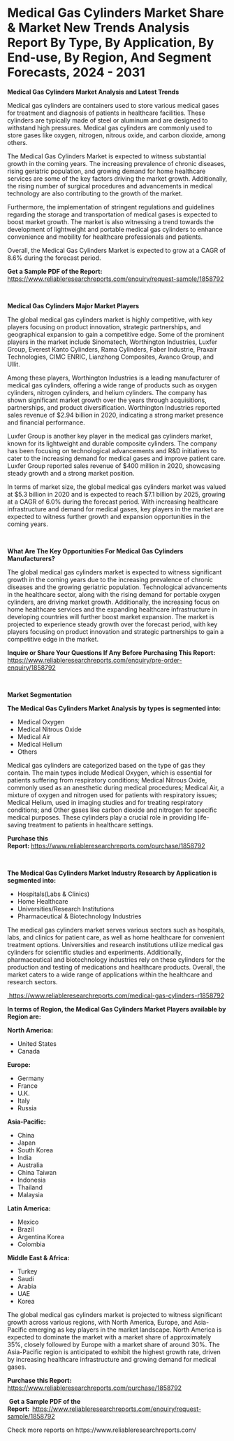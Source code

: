 <p><h1>Medical Gas Cylinders Market Share & Market New Trends Analysis Report By Type, By Application, By End-use, By Region, And Segment Forecasts, 2024 - 2031</h1></p><p><strong>Medical Gas Cylinders Market Analysis and Latest Trends</strong></p>
<p><p>Medical gas cylinders are containers used to store various medical gases for treatment and diagnosis of patients in healthcare facilities. These cylinders are typically made of steel or aluminum and are designed to withstand high pressures. Medical gas cylinders are commonly used to store gases like oxygen, nitrogen, nitrous oxide, and carbon dioxide, among others.</p><p>The Medical Gas Cylinders Market is expected to witness substantial growth in the coming years. The increasing prevalence of chronic diseases, rising geriatric population, and growing demand for home healthcare services are some of the key factors driving the market growth. Additionally, the rising number of surgical procedures and advancements in medical technology are also contributing to the growth of the market.</p><p>Furthermore, the implementation of stringent regulations and guidelines regarding the storage and transportation of medical gases is expected to boost market growth. The market is also witnessing a trend towards the development of lightweight and portable medical gas cylinders to enhance convenience and mobility for healthcare professionals and patients.</p><p>Overall, the Medical Gas Cylinders Market is expected to grow at a CAGR of 8.6% during the forecast period.</p></p>
<p><strong>Get a Sample PDF of the Report:&nbsp;</strong> <a href="https://www.reliableresearchreports.com/enquiry/request-sample/1858792">https://www.reliableresearchreports.com/enquiry/request-sample/1858792</a></p>
<p>&nbsp;</p>
<p><strong>Medical Gas Cylinders Major Market Players</strong></p>
<p><p>The global medical gas cylinders market is highly competitive, with key players focusing on product innovation, strategic partnerships, and geographical expansion to gain a competitive edge. Some of the prominent players in the market include Sinomatech, Worthington Industries, Luxfer Group, Everest Kanto Cylinders, Rama Cylinders, Faber Industrie, Praxair Technologies, CIMC ENRIC, Lianzhong Composites, Avanco Group, and Ullit.</p><p>Among these players, Worthington Industries is a leading manufacturer of medical gas cylinders, offering a wide range of products such as oxygen cylinders, nitrogen cylinders, and helium cylinders. The company has shown significant market growth over the years through acquisitions, partnerships, and product diversification. Worthington Industries reported sales revenue of $2.94 billion in 2020, indicating a strong market presence and financial performance.</p><p>Luxfer Group is another key player in the medical gas cylinders market, known for its lightweight and durable composite cylinders. The company has been focusing on technological advancements and R&D initiatives to cater to the increasing demand for medical gases and improve patient care. Luxfer Group reported sales revenue of $400 million in 2020, showcasing steady growth and a strong market position.</p><p>In terms of market size, the global medical gas cylinders market was valued at $5.3 billion in 2020 and is expected to reach $7.1 billion by 2025, growing at a CAGR of 6.0% during the forecast period. With increasing healthcare infrastructure and demand for medical gases, key players in the market are expected to witness further growth and expansion opportunities in the coming years.</p></p>
<p>&nbsp;</p>
<p><strong>What Are The Key Opportunities For Medical Gas Cylinders Manufacturers?</strong></p>
<p><p>The global medical gas cylinders market is expected to witness significant growth in the coming years due to the increasing prevalence of chronic diseases and the growing geriatric population. Technological advancements in the healthcare sector, along with the rising demand for portable oxygen cylinders, are driving market growth. Additionally, the increasing focus on home healthcare services and the expanding healthcare infrastructure in developing countries will further boost market expansion. The market is projected to experience steady growth over the forecast period, with key players focusing on product innovation and strategic partnerships to gain a competitive edge in the market.</p></p>
<p><strong>Inquire or Share Your Questions If Any Before Purchasing This Report:</strong> <a href="https://www.reliableresearchreports.com/enquiry/pre-order-enquiry/1858792">https://www.reliableresearchreports.com/enquiry/pre-order-enquiry/1858792</a></p>
<p>&nbsp;</p>
<p><strong>Market Segmentation</strong></p>
<p><strong>The Medical Gas Cylinders Market Analysis by types is segmented into:</strong></p>
<p><ul><li>Medical Oxygen</li><li>Medical Nitrous Oxide</li><li>Medical Air</li><li>Medical Helium</li><li>Others</li></ul></p>
<p><p>Medical gas cylinders are categorized based on the type of gas they contain. The main types include Medical Oxygen, which is essential for patients suffering from respiratory conditions; Medical Nitrous Oxide, commonly used as an anesthetic during medical procedures; Medical Air, a mixture of oxygen and nitrogen used for patients with respiratory issues; Medical Helium, used in imaging studies and for treating respiratory conditions; and Other gases like carbon dioxide and nitrogen for specific medical purposes. These cylinders play a crucial role in providing life-saving treatment to patients in healthcare settings.</p></p>
<p><strong>Purchase this Report:&nbsp;</strong><a href="https://www.reliableresearchreports.com/purchase/1858792">https://www.reliableresearchreports.com/purchase/1858792</a></p>
<p>&nbsp;</p>
<p><strong>The Medical Gas Cylinders Market Industry Research by Application is segmented into:</strong></p>
<p><ul><li>Hospitals(Labs & Clinics)</li><li>Home Healthcare</li><li>Universities/Research Institutions</li><li>Pharmaceutical & Biotechnology Industries</li></ul></p>
<p><p>The medical gas cylinders market serves various sectors such as hospitals, labs, and clinics for patient care, as well as home healthcare for convenient treatment options. Universities and research institutions utilize medical gas cylinders for scientific studies and experiments. Additionally, pharmaceutical and biotechnology industries rely on these cylinders for the production and testing of medications and healthcare products. Overall, the market caters to a wide range of applications within the healthcare and research sectors.</p></p>
<p><a href="https://www.reliableresearchreports.com/medical-gas-cylinders-r1858792">&nbsp;https://www.reliableresearchreports.com/medical-gas-cylinders-r1858792</a></p>
<p><strong>In terms of Region, the Medical Gas Cylinders Market Players available by Region are:</strong></p>
<p>
    <p> <strong> North America: </strong>
        <ul>
            <li>United States</li>
            <li>Canada</li>
        </ul>
        </p> 
    <p> <strong> Europe: </strong>
        <ul>
            <li>Germany</li>
            <li>France</li>
            <li>U.K.</li>
            <li>Italy</li>
            <li>Russia</li>
        </ul>
        </p> 
    <p> <strong> Asia-Pacific: </strong>
        <ul>
            <li>China</li>
            <li>Japan</li>
            <li>South Korea</li>
            <li>India</li>
            <li>Australia</li>
            <li>China Taiwan</li>
            <li>Indonesia</li>
            <li>Thailand</li>
            <li>Malaysia</li>
        </ul>
        </p> 
    <p> <strong> Latin America: </strong>
        <ul>
            <li>Mexico</li>
            <li>Brazil</li>
            <li>Argentina Korea</li>
            <li>Colombia</li>
        </ul>
        </p> 
    <p> <strong> Middle East & Africa: </strong>
        <ul>
            <li>Turkey</li>
            <li>Saudi</li>
            <li>Arabia</li>
            <li>UAE</li>
            <li>Korea</li>
        </ul>
    </p>
    </p>
<p><p>The global medical gas cylinders market is projected to witness significant growth across various regions, with North America, Europe, and Asia-Pacific emerging as key players in the market landscape. North America is expected to dominate the market with a market share of approximately 35%, closely followed by Europe with a market share of around 30%. The Asia-Pacific region is anticipated to exhibit the highest growth rate, driven by increasing healthcare infrastructure and growing demand for medical gases.</p></p>
<p><strong>Purchase this Report: </strong><a href="https://www.reliableresearchreports.com/purchase/1858792">https://www.reliableresearchreports.com/purchase/1858792</a></p>
<p>&nbsp;<strong>Get a Sample PDF of the Report:&nbsp;&nbsp;</strong><a href="https://www.reliableresearchreports.com/enquiry/request-sample/1858792">https://www.reliableresearchreports.com/enquiry/request-sample/1858792</a></p>
<p><strong></strong></p>
<p>Check more reports on https://www.reliableresearchreports.com/</p>